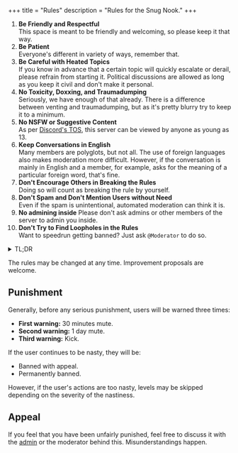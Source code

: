 +++
title = "Rules"
description = "Rules for the Snug Nook."
+++

1. **Be Friendly and Respectful**  
This space is meant to be friendly and welcoming, so please keep it that way.
2. **Be Patient**  
Everyone's different in variety of ways, remember that.
3. **Be Careful with Heated Topics**  
If you know in advance that a certain topic will quickly escalate or derail, please refrain from starting it. Political discussions are allowed as long as you keep it civil and don't make it personal.
4. **No Toxicity, Doxxing, and Traumadumping**  
Seriously, we have enough of that already. There is a difference between venting and traumadumping, but as it's pretty blurry try to keep it to a minimum.
5. **No NSFW or Suggestive Content**  
As per [Discord's TOS](https://discord.com/terms/#2), this server can be viewed by anyone as young as 13.
6. **Keep Conversations in English**  
Many members are polyglots, but not all. The use of foreign languages also makes moderation more difficult. However, if the conversation is mainly in English and a member, for example, asks for the meaning of a particular foreign word, that's fine.
7. **Don't Encourage Others in Breaking the Rules**  
Doing so will count as breaking the rule by yourself.
8. **Don't Spam and Don't Mention Users without Need**  
Even if the spam is unintentional, automated moderation can think it is.
9. **No admining inside**
Please don't ask admins or other members of the server to admin you inside.
10. **Don't Try to Find Loopholes in the Rules**  
Want to speedrun getting banned? Just ask `@Moderator` to do so.

<details>
<summary>TL;DR</summary>

![Meme titled "Be friendly" with a stretched image of Twilight Sparkle, followed by the text: Don't engage with rude people online. And make sure you behave yourself - Don't offend anyone. When communicating on the Internet, be kind to others. Avoid using harsh words! You might unintentionally hurt someone, And reading rude comments is just as unpleasant as hearing them.](../be-friendly.png)
</details>

The rules may be changed at any time. Improvement proposals are welcome.

## Punishment

Generally, before any serious punishment, users will be warned three times:

- **First warning:** 30 minutes mute.
- **Second warning:** 1 day mute.
- **Third warning:** Kick.

If the user continues to be nasty, they will be:

- Banned with appeal.
- Permanently banned.

However, if the user's actions are too nasty, levels may be skipped depending on the severity of the nastiness.

## Appeal

If you feel that you have been unfairly punished, feel free to discuss it with the [admin](@/online/index.md#contacts) or the moderator behind this. Misunderstandings happen.
